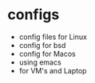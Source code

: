 # configs
- config files for Linux
- config for bsd
- config for Macos
- using emacs
- for VM's and Laptop
